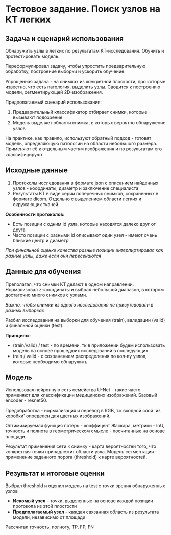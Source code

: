 # Тестовое задание. Поиск узлов на КТ легких

## Задача и сценарий использования
Обнаружить узлы в легких по результатам КТ-исследования. Обучить и протестировать модель. 

Переформулировал задачу, чтобы упростить предварительную обработку, построение выборки и ускорить обучение.

Упрощенная задача - на снимках из конкретной плоскости, про которые известно, что есть патология, выделить узлы. Сводится к построению модели, сегментирующей 2D-изображения.

Предполагаемый сценарий использования:
1. Предварительный классификатор отбирает снимки, которые вызывают подозрение
2. Модель выделяет области снимка, в которых вероятно обнаружение узлов

На практике, как правило, используют обратный подход - готовят модель, определяющую патологии на области небольшого размера. Применяют её к отдельным частям изображения и по результатам его классифицируют. 

## Исходные данные

1. Протоколы исследования в формате json с описанием найденных узлов - координаты, диаметр и заключение специалиста
2. Результаты КТ в виде серии поперечных снимков, сохраненных в формате dicom. Отдельно с выделением области легких и окружающих тканей.

**Особенности протоколов:**
* Есть позиции с одним id узла, которые находятся далеко друг от друга
* Часто позиции c разными id описывают один узел - имеют очень близкие центр и диаметр

*При финальной оценке качества разные позиции интерпиртировал как разные узлы, даже если они пересекаются*

## Данные для обучения

Преполагал, что снимки КТ делают в одном направлении. Нормализовал z-координаты и выбрал небольшой диапазон, в котором достаточно много снимков с узлами.

*Важно, чтобы снимки из одного исследования не присутсвовали в разных выборках*

Разбил исследования на выборки для обучения (train), валидации (valid) и финальной оценки (test). 

**Принципы:**
* (train/valid) / test - по времени, тк в приложении будем использовать модель на основе прошедших исследований в последующих 
* train / valid - с сохранением распределения по кол-ву узлов, которые необходимо обнаружить
 
 ## Модель
 
 Использовал нейронную сеть семейства U-Net - такие часто применяют для классификации медицинских изображений. Базовый encoder - resnet50.
 
 Предобработка - нормализация и перевод в RGB, т.к входной слой 'из коробки' определен для цветных изображений.
 
 Оптимизируемая функция потерь - коэффицент Жаккара, метрики - IoU, точность и полнота в геометрическом смысле - посчитанные на основе площади.
 
 Результат применения сети к снимку - карта вероятностей того, что конкретная точки принадлежит области узла. Модель сегментации - применение заданного порога (threshold) к карте вероятностей.
 
 ## Результат и итоговые оценки
 
 Выбрал threshold и оценил модель на test с точки зрения обнаруженных узлов
 * **Искомый узел** - точки, выделенные на основе каждой позиции протокола из этой плостости
 * **Предполагаемый узел** - каждая связанная область из результата модели, независимо от площади
 
 
 Рассчитал точность, полноту, TP, FP, FN
